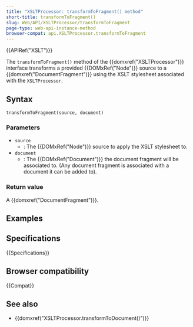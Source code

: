 ```yaml
---
title: "XSLTProcessor: transformToFragment() method"
short-title: transformToFragment()
slug: Web/API/XSLTProcessor/transformToFragment
page-type: web-api-instance-method
browser-compat: api.XSLTProcessor.transformToFragment
---
```


{{APIRef("XSLT")}}

The `transformToFragment()` method of the {{domxref("XSLTProcessor")}} interface transforms a provided {{DOMxRef("Node")}} source to a {{domxref("DocumentFragment")}} using the XSLT stylesheet associated with the `XSLTProcessor`.

## Syntax

```js-nolint
transformToFragment(source, document)
```

### Parameters

- `source`
  - : The {{DOMxRef("Node")}} source to apply the XSLT stylesheet to.
- `document`
  - : The {{DOMxRef("Document")}} the document fragment will be associated to. (Any document fragment is associated with a document it can be added to).

### Return value

A {{domxref("DocumentFragment")}}.

## Examples

## Specifications

{{Specifications}}

## Browser compatibility

{{Compat}}

## See also

- {{domxref("XSLTProcessor.transformToDocument()")}}

